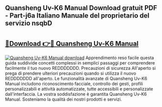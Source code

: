 ## Quansheng Uv-K6 Manual Download gratuit PDF - Part-j6a Italiano Manuale del proprietario del servizio nsqbD

# <h2><a href="http://dfa9xo.blite.top/?on=Quansheng+Uv-K6+Manual">🔗Download 👉🔴 Quansheng Uv-K6 Manual</a></h2>

[![Quansheng Uv-K6 Manual download](https://i.imgur.com/lujVjoI.png)](http://dfa9xo.blite.top/?on=Quansheng+Uv-K6+Manual)
Apprendimento reso facile questa guida suddivide concetti complessi in semplici passaggi per comprendere facilmente il tuo nuovo REDDDDDDD. Precauzioni di sicurezza All'aperto si prega di prendere ulteriori precauzioni quando si utilizza il nuovo REDDDDDDD all'aperto. Le funzionalità avanzate di Quansheng Uv-K6 Manual includono riconoscimento facciale, controllo dei gesti, profili personalizzabili e attività automatizzate, tutte accessibili e personalizzate dall'interfaccia. La vostra soddisfazione è garantita Quansheng Uv-K6 Manual. Sosteniamo la qualità dei nostri prodotti e servizi.
